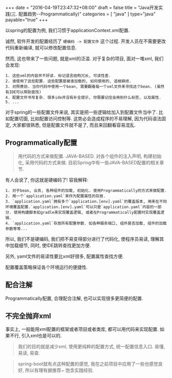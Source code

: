 +++
date = "2016-04-19T23:47:32+08:00"
draft = false
title = "Java开发实践(三. 配置趋势--Programmatically)"
categories = [ "java" ]
type="java"
payable="true"
+++


以spring的配置为例, 我们习惯于applicationContext.xml配置.

诚然, 软件开发的配置经历了 `硬编码 -> 配置文件` 这个过程. 开发人员在不需要更改代码重新编译, 就可以修改配置信息.

然而, 这也带来了一些问题, 就是xml的泛滥. 对于复杂的项目, 面对一堆xml, 我们会发现:

    1. 这些xml的内容并不好读. 标记语言结构冗长, 可读性差.
    2. 谁使用了这些配置. 这些配置是被谁加载的, 如何使用的, 追根麻烦.
    3. 对照费劲. 当你代码中使用一个bean, 需要翻看每一个xml文件来寻找这个bean. (虽然有IDE可以帮助查找)
    4. 配置文件书写复杂. 很多ide并没有补全提示, 你需要记住会用到什么标签, 以及属性.
    5. ...
<!-- more -->

对于spring的一些配置文件来说, 其实是把一些逻辑给加入到配置文件当中了. 比如配置切面, 比如配置访问控制等. 这势必会造成程序的不易理解, 因为代码语法固定, 大家都很熟悉, 但是配置文件就不是了, 而且来回翻看容易混乱.

## Programmatically配置

> 用代码的方式来做配置. JAVA-BASED. 对各个组件的注入声明, 构建初始化, 采用代码的方式来做. 目前Spring中有一些JAVA-BASED配置的相关章节.

有人会说了, 你这就是硬编码了! 容我解释:

    1. 对于bean, 业务, 各种组件的加载, 初始化. 使用Programmatically的方式来做配置.
    2. 用一个`application.yaml`来作为配置属性的存放.
    3. `application.yaml`拥有多个`application.[env].yaml`的覆盖版本, 用来在不同环境覆盖配置.`application.[env].yaml`可以只是`application.yaml`内容的一部分. 使用构建脚本如gradle来实现覆盖逻辑, 或者在Programmatically配置时实现覆盖逻辑.
    4. `application.yaml`存放所有配置参数. 如各种服务端口, 组件是否加载, 组件的加载参数等等...

所以, 我们不是硬编码, 我们把不易变得部分进行了代码化, 使程序员易读, 理解其中加载细节, 同时, 使IDE跳转查找更加方便.

另外, yaml文件的易读性要比xml好很多, 配置属性查找方便.

配置覆盖策略保证各个环境运行的便捷性.

## 配合注解

Programmatically配置, 合理配合注解, 也可以实现很多更简便的配置.

## 不完全抛弃xml

事实上, 一般能用xml配置的框架或者项目或者类库, 都可以用代码来实现配置. 如果不行, 引入xml也是可以的.

> 我们的目的就是减少xml, 使用更纯粹的配置方式, 统一配置信息入口. 易懂, 易读, 易查.

> spring-boot就有点这种配置的感觉, 我在之前项目中应用了一些也感觉良好, 所以有理有据推荐~ 饱含实践经验.
